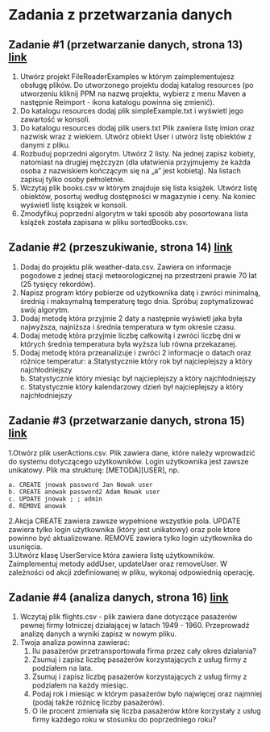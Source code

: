 # Zadania z przetwarzania danych  
## Zadanie #1 (przetwarzanie danych, strona 13) [link](src/main/java/pl/aszul/Task1Page13)
1. Utwórz projekt FileReaderExamples w którym zaimplementujesz obsługę plików. Do
utworzonego projektu dodaj katalog resources (po utworzeniu kliknij PPM na nazwę projektu,
wybierz z menu Maven a następnie Reimport - ikona katalogu powinna się zmienić).
2. Do katalogu resources dodaj plik simpleExample.txt i wyświetl jego zawartość w konsoli.
3. Do katalogu resources dodaj plik users.txt Plik zawiera listę imion oraz nazwisk wraz z
wiekiem. Utwórz obiekt User i utwórz listę obiektów z danymi z pliku.
4. Rozbuduj poprzedni algorytm. Utwórz 2 listy. Na jednej zapisz kobiety, natomiast na drugiej
mężczyzn (dla ułatwienia przyjmujemy że każda osoba z nazwiskiem kończącym się na „a”
jest kobietą). Na listach zapisuj tylko osoby pełnoletnie.
5. Wczytaj plik books.csv w którym znajduje się lista książek. Utwórz listę obiektów, posortuj
według dostępności w magazynie i ceny. Na koniec wyświetl listę książek w konsoli.
6. Zmodyfikuj poprzedni algorytm w taki sposób aby posortowana lista książek została zapisana
w pliku sortedBooks.csv.
## Zadanie #2 (przeszukiwanie, strona 14) [link](src/main/java/pl/aszul/Task2Page14)
1. Dodaj do projektu plik weather-data.csv. Zawiera on informacje pogodowe z jednej stacji
meteorologicznej na przestrzeni prawie 70 lat (25 tysięcy rekordów).
2. Napisz program który pobierze od użytkownika datę i zwróci minimalną, średnią i
maksymalną temperaturę tego dnia. Spróbuj zoptymalizować swój algorytm.
3. Dodaj metodę która przyjmie 2 daty a następnie wyświetl jaka była najwyższa, najniższa i
średnia temperatura w tym okresie czasu.
4. Dodaj metodę która przyjmie liczbę całkowitą i zwróci liczbę dni w których średnia
temperatura była wyższa lub równa przekazanej.
5. Dodaj metodę która przeanalizuje i zwróci 2 informacje o datach oraz różnice temperatur:
a.Statystycznie który rok był najcieplejszy a który najchłodniejszy  
b. Statystycznie który miesiąc był najcieplejszy a który najchłodniejszy  
c. Statystycznie który kalendarzowy dzień był najcieplejszy a który najchłodniejszy  
## Zadanie #3 (przetwarzanie danych, strona 15)  [link](src/main/java/pl/aszul/Task3Page15)
1.Otwórz plik userActions.csv. Plik zawiera dane, które należy wprowadzić do systemu dotyczącego
użytkowników. Login użytkownika jest zawsze unikatowy. Plik ma strukturę: [METODA][USER], np.  

    a. CREATE jnowak password Jan Nowak user  
    b. CREATE anowak password2 Adam Nowak user  
    c. UPDATE jnowak ; ; admin  
    d. REMOVE anowak
      
2.Akcja CREATE zawiera zawsze wypełnione wszystkie pola. UPDATE zawiera tylko login użytkownika (który jest unikatowy) oraz pole ktore powinno być aktualizowane. REMOVE zawiera tylko login użytkownika do usunięcia.  
3.Utwórz klasę UserService która zawiera listę użytkowników. Zaimplementuj metody addUser, updateUser oraz removeUser. W zależności od akcji zdefiniowanej w pliku, wykonaj odpowiednią operację.  
## Zadanie #4 (analiza danych, strona 16)  [link](src/main/java/pl/aszul/Task4Page16)
1. Wczytaj plik flights.csv - plik zawiera dane dotyczące pasażerów pewnej firmy lotniczej działającej w latach 1949 - 1960. Przeprowadź analizę danych a wyniki zapisz w nowym pliku.  
2. Twoja analiza powinna zawierać:  
    1. Ilu pasażerów przetransportowała firma przez cały okres działania?
    2. Zsumuj i zapisz liczbę pasażerów korzystających z usług firmy z podziałem na lata.
    3. Zsumuj i zapisz liczbę pasażerów korzystających z usług firmy z podziałem na każdy
    miesiąc.
    4. Podaj rok i miesiąc w którym pasażerów było najwięcej oraz najmniej (podaj także różnicę
    liczby pasażerów).
    5. O ile procent zmieniała się liczba pasażerów które korzystały z usług firmy każdego roku w
    stosunku do poprzedniego roku?